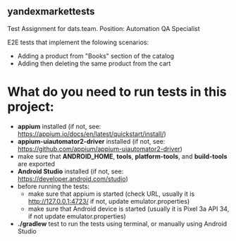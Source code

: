 ## yandexmarkettests
Test Assignment for dats.team. Position: Automation QA Specialist

E2E tests that implement the folowing scenarios: 
 - Adding a product from "Books" section of the catalog
 - Adding then deleting the same product from the cart

# What do you need to run tests in this project:
 - **appium** installed (if not, see: https://appium.io/docs/en/latest/quickstart/install/)
 - **appium-uiautomator2-driver** installed (if not, see: https://github.com/appium/appium-uiautomator2-driver)
 - make sure that **ANDROID_HOME**, **tools**, **platform-tools**, and **build-tools** are exported
 - **Android Studio** installed (if not, see: https://developer.android.com/studio)
 - before running the tests:
     - make sure that appium is started (check URL, usually it is http://127.0.0.1:4723/ if not, update emulator.properties)
     - make sure that Android device is started (usually it is Pixel 3a API 34, if not update emulator.properties)
- **./gradlew** test to run the tests using terminal, or manually using Android Studio
